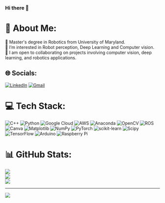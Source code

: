 ### Hi there 👋

# 💫 About Me:
🔭 Master's degree in Robotics from University of Maryland.<br>🌱 I’m interested in Robot perception, Deep Learning and Computer vision. <br>👯 I am open to collaborating on projects involving computer vision, deep learning, and robotics applications.


## 🌐 Socials:
[![LinkedIn](https://img.shields.io/badge/LinkedIn-%230077B5.svg?logo=linkedin&logoColor=white)](https://www.linkedin.com/in/ashutosh-reddy-atimyala/) 
[![Gmail](https://img.shields.io/badge/Gmail-%23D14836.svg?logo=gmail&logoColor=white)](mailto:ashutoshreddy.1510@gmail.com)

# 💻 Tech Stack:
![C++](https://img.shields.io/badge/c++-%2300599C.svg?style=for-the-badge&logo=c%2B%2B&logoColor=white) ![Python](https://img.shields.io/badge/python-3670A0?style=for-the-badge&logo=python&logoColor=ffdd54) ![Google Cloud](https://img.shields.io/badge/GoogleCloud-%234285F4.svg?style=for-the-badge&logo=google-cloud&logoColor=white) ![AWS](https://img.shields.io/badge/AWS-%23FF9900.svg?style=for-the-badge&logo=amazon-aws&logoColor=white) ![Anaconda](https://img.shields.io/badge/Anaconda-%2344A833.svg?style=for-the-badge&logo=anaconda&logoColor=white) ![OpenCV](https://img.shields.io/badge/opencv-%23white.svg?style=for-the-badge&logo=opencv&logoColor=white) ![ROS](https://img.shields.io/badge/ros-%230A0FF9.svg?style=for-the-badge&logo=ros&logoColor=white) ![Canva](https://img.shields.io/badge/Canva-%2300C4CC.svg?style=for-the-badge&logo=Canva&logoColor=white) ![Matplotlib](https://img.shields.io/badge/Matplotlib-%23ffffff.svg?style=for-the-badge&logo=Matplotlib&logoColor=black) ![NumPy](https://img.shields.io/badge/numpy-%23013243.svg?style=for-the-badge&logo=numpy&logoColor=white) ![PyTorch](https://img.shields.io/badge/PyTorch-%23EE4C2C.svg?style=for-the-badge&logo=PyTorch&logoColor=white) ![scikit-learn](https://img.shields.io/badge/scikit--learn-%23F7931E.svg?style=for-the-badge&logo=scikit-learn&logoColor=white) ![Scipy](https://img.shields.io/badge/SciPy-%230C55A5.svg?style=for-the-badge&logo=scipy&logoColor=%white) ![TensorFlow](https://img.shields.io/badge/TensorFlow-%23FF6F00.svg?style=for-the-badge&logo=TensorFlow&logoColor=white) ![Arduino](https://img.shields.io/badge/-Arduino-00979D?style=for-the-badge&logo=Arduino&logoColor=white) ![Raspberry Pi](https://img.shields.io/badge/-RaspberryPi-C51A4A?style=for-the-badge&logo=Raspberry-Pi)
# 📊 GitHub Stats:
![](https://github-readme-stats.vercel.app/api?username=Ashutosh1510&theme=gotham&hide_border=false&include_all_commits=true&count_private=true&show_icons=true)<br/>
![](https://github-readme-streak-stats.herokuapp.com/?user=Ashutosh1510&theme=gotham&hide_border=false&show_icons=true)<br/>
![](https://github-readme-stats.vercel.app/api/top-langs/?username=Ashutosh1510&theme=gotham&hide_border=false&include_all_commits=true&count_private=true&layout=compact&show_icons=true)

---
[![](https://visitcount.itsvg.in/api?id=Ashutosh1510&icon=2&color=1)](https://visitcount.itsvg.in)

<!-- Proudly created with GPRM ( https://gprm.itsvg.in ) -->
